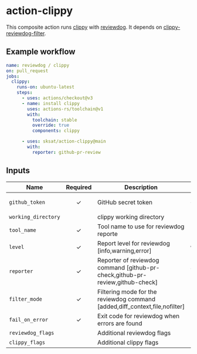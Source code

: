 # action-clippy

This composite action runs [clippy](https://github.com/rust-lang/rust-clippy) with [reviewdog](https://github.com/reviewdog/reviewdog). 
It depends on [clippy-reviewdog-filter](https://github.com/qnighy/clippy-reviewdog-filter).

## Example workflow

```yaml
name: reviewdog / clippy
on: pull_request
jobs:
  clippy:
    runs-on: ubuntu-latest
    steps:
      - uses: actions/checkout@v3
      - name: install clippy
        uses: actions-rs/toolchain@v1
        with:
          toolchain: stable
          override: true
          components: clippy

      - uses: sksat/action-clippy@main
        with:
          reporter: github-pr-review
```

## Inputs

| Name                | Required | Description | Default |
| ------------------- | :------: | ----------- | ------- |
| `github_token`      | ✓ | GitHub secret token | `${{ github.token }}` |
| `working_directory` |   | clippy working directory | |
| `tool_name`         | ✓ | Tool name to use for reviewdog reporte | `clippy` |
| `level`             | ✓ | Report level for reviewdog [info,warning,error] | `warning` |
| `reporter`          | ✓ | Reporter of reviewdog command [github-pr-check,github-pr-review,github-check] | `github-pr-check` |
| `filter_mode`       | ✓ | Filtering mode for the reviewdog command [added,diff_context,file,nofilter] | `added` |
| `fail_on_error`     | ✓ | Exit code for reviewdog when errors are found | `false` |
| `reviewdog_flags`   |   | Additional reviewdog flags | |
| `clippy_flags`      |   | Additional clippy flags | |
